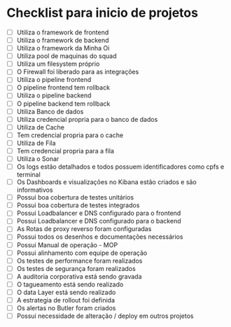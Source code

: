 # Checklist para inicio de projetos

- [ ] Utiliza o framework de frontend
- [ ] Utiliza o framework de backend
- [ ] Utiliza o framework da Minha Oi
- [ ] Utiliza pool de maquinas do squad
- [ ] Utiliza um filesystem próprio
- [ ] O Firewall foi liberado para as integrações
- [ ] Utiliza o pipeline frontend
- [ ] O pipeline frontend tem rollback
- [ ] Utiliza o pipeline backend
- [ ] O pipeline backend tem rollback
- [ ] Utiliza Banco de dados
- [ ] Utiliza credencial propria para o banco de dados
- [ ] Utiliza de Cache
- [ ] Tem credencial propria para o cache
- [ ] Utiliza de Fila
- [ ] Tem credencial propria para a fila
- [ ] Utiliza o Sonar
- [ ] Os logs estão detalhados e todos possuem identificadores como cpfs e terminal
- [ ] Os Dashboards e visualizações no Kibana estão criados e são informativos
- [ ] Possui boa cobertura de testes unitários
- [ ] Possui boa cobertura de testes integrados
- [ ] Possui Loadbalancer e DNS configurado para o frontend
- [ ] Possui Loadbalancer e DNS configurado para o backend
- [ ] As Rotas de proxy reverso foram configuradas
- [ ] Possui todos os desenhos e documentações necessários
- [ ] Possui Manual de operação - MOP
- [ ] Possui alinhamento com equipe de operação
- [ ] Os testes de performance foram realizados
- [ ] Os testes de segurança foram realizados
- [ ] A auditoria corporativa está sendo gravada
- [ ] O tagueamento está sendo realizado
- [ ] O data Layer está sendo realizado
- [ ] A estrategia de rollout foi definida
- [ ] Os alertas no Butler foram criados
- [ ] Possui necessidade de alteração / deploy em outros projetos
